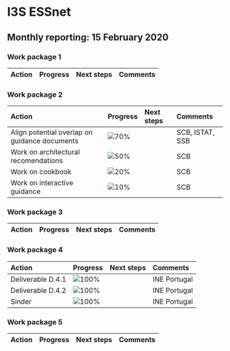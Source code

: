 # I3S ESSnet

## Monthly reporting: 15 February 2020

### Work package 1

| Action  | Progress | Next steps | Comments |
|:--|:--|:--|:--|



### Work package 2

| Action  | Progress | Next steps | Comments |
|:--|:--|:--|:--|
|Align potential overlap on guidance documents |![70%](https://progress-bar.dev/70)||SCB, ISTAT, SSB|
|Work on architectural recomendations |![50%](https://progress-bar.dev/50)||SCB|
|Work on cookbook |![20%](https://progress-bar.dev/20)||SCB|
|Work on interactive guidance |![10%](https://progress-bar.dev/10)||SCB|

### Work package 3
| Action  | Progress | Next steps | Comments |
|:--|:--|:--|:--|

### Work package 4

| Action  | Progress | Next steps | Comments |
|:--|:--|:--|:--|
| Deliverable D.4.1| ![100%](https://progress-bar.dev/70) |  | INE Portugal |
| Deliverable D.4.2| ![100%](https://progress-bar.dev/20) |  | INE Portugal |
| Sinder | ![100%](https://progress-bar.dev/20) |  | INE Portugal |

### Work package 5

| Action  | Progress | Next steps | Comments |
|:--|:--|:--|:--|
